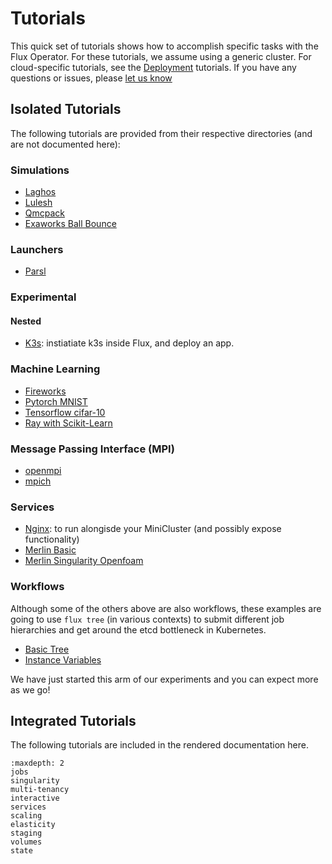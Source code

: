 # Tutorials

This quick set of tutorials shows how to accomplish specific tasks with the Flux Operator.
For these tutorials, we assume using a generic cluster. For cloud-specific tutorials, see the
[Deployment](https://flux-framework.org/flux-operator/deployment/index.html) tutorials.
If you have any questions or issues, please [let us know](https://github.com/flux-framework/flux-operator/issues)

## Isolated Tutorials

The following tutorials are provided from their respective directories (and are not documented here):

### Simulations

 - [Laghos](https://github.com/flux-framework/flux-operator/blob/main/examples/simulations/laghos-demos/minicluster.yaml)
 - [Lulesh](https://github.com/flux-framework/flux-operator/tree/main/examples/simulations/lulesh/minicluster.yaml)
 - [Qmcpack](https://github.com/flux-framework/flux-operator/tree/main/examples/simulations/qmcpack/minicluster.yaml)
 - [Exaworks Ball Bounce](https://github.com/flux-framework/flux-operator/tree/main/examples/simulations/exaworks-ball-bounce/minicluster.yaml)

### Launchers

 - [Parsl](https://github.com/flux-framework/flux-operator/tree/main/examples/launchers/parsl)

### Experimental

#### Nested

 - [K3s](https://github.com/flux-framework/flux-operator/tree/main/examples/nested/k3s/basic): instiatiate k3s inside Flux, and deploy an app.


### Machine Learning

 - [Fireworks](https://github.com/flux-framework/flux-operator/blob/main/examples/machine-learning/fireworks)
 - [Pytorch MNIST](https://github.com/flux-framework/flux-operator/blob/main/examples/machine-learning/pytorch)
 - [Tensorflow cifar-10](https://github.com/flux-framework/flux-operator/blob/main/examples/machine-learning/tensorflow)
 - [Ray with Scikit-Learn](https://github.com/flux-framework/flux-operator/blob/main/examples/machine-learning/ray/scikit-learn)

### Message Passing Interface (MPI)

 - [openmpi](https://github.com/flux-framework/flux-operator/blob/main/examples/mpi/ompi)
 - [mpich](https://github.com/flux-framework/flux-operator/blob/main/examples/mpi/mpich)


### Services

 - [Nginx](https://github.com/flux-framework/flux-operator/blob/main/examples/services/sidecar/nginx): to run alongisde your MiniCluster (and possibly expose functionality)
 - [Merlin Basic](https://github.com/flux-framework/flux-operator/blob/main/examples/launchers/merlin/basic)
 - [Merlin Singularity Openfoam](https://github.com/flux-framework/flux-operator/blob/main/examples/launchers/merlin/singularity-openfoam)

### Workflows

Although some of the others above are also workflows, these examples are going to use `flux tree` (in various contexts) to
submit different job hierarchies and get around the etcd bottleneck in Kubernetes. 

 - [Basic Tree](https://github.com/flux-framework/flux-operator/blob/main/examples/workflows/tree)
 - [Instance Variables](https://github.com/flux-framework/flux-operator/blob/main/examples/workflows/tree-with-variables)

We have just started this arm of our experiments and you can expect more as we go!

## Integrated Tutorials

The following tutorials are included in the rendered documentation here.

```{toctree}
:maxdepth: 2
jobs
singularity
multi-tenancy
interactive
services
scaling
elasticity
staging
volumes
state
```
